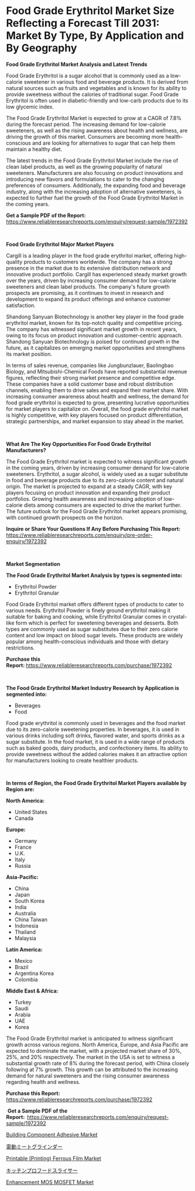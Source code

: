 <p><h1>Food Grade Erythritol Market Size Reflecting a Forecast Till 2031: Market By Type, By Application and By Geography</h1></p><p><strong>Food Grade Erythritol Market Analysis and Latest Trends</strong></p>
<p><p>Food Grade Erythritol is a sugar alcohol that is commonly used as a low-calorie sweetener in various food and beverage products. It is derived from natural sources such as fruits and vegetables and is known for its ability to provide sweetness without the calories of traditional sugar. Food Grade Erythritol is often used in diabetic-friendly and low-carb products due to its low glycemic index.</p><p>The Food Grade Erythritol Market is expected to grow at a CAGR of 7.8% during the forecast period. The increasing demand for low-calorie sweeteners, as well as the rising awareness about health and wellness, are driving the growth of this market. Consumers are becoming more health-conscious and are looking for alternatives to sugar that can help them maintain a healthy diet.</p><p>The latest trends in the Food Grade Erythritol Market include the rise of clean label products, as well as the growing popularity of natural sweeteners. Manufacturers are also focusing on product innovations and introducing new flavors and formulations to cater to the changing preferences of consumers. Additionally, the expanding food and beverage industry, along with the increasing adoption of alternative sweeteners, is expected to further fuel the growth of the Food Grade Erythritol Market in the coming years.</p></p>
<p><strong>Get a Sample PDF of the Report:&nbsp;</strong> <a href="https://www.reliableresearchreports.com/enquiry/request-sample/1972392">https://www.reliableresearchreports.com/enquiry/request-sample/1972392</a></p>
<p>&nbsp;</p>
<p><strong>Food Grade Erythritol Major Market Players</strong></p>
<p><p>Cargill is a leading player in the food grade erythritol market, offering high-quality products to customers worldwide. The company has a strong presence in the market due to its extensive distribution network and innovative product portfolio. Cargill has experienced steady market growth over the years, driven by increasing consumer demand for low-calorie sweeteners and clean label products. The company's future growth prospects are promising, as it continues to invest in research and development to expand its product offerings and enhance customer satisfaction.</p><p>Shandong Sanyuan Biotechnology is another key player in the food grade erythritol market, known for its top-notch quality and competitive pricing. The company has witnessed significant market growth in recent years, owing to its focus on product innovation and customer-centric approach. Shandong Sanyuan Biotechnology is poised for continued growth in the future, as it capitalizes on emerging market opportunities and strengthens its market position.</p><p>In terms of sales revenue, companies like Jungbunzlauer, Baolingbao Biology, and Mitsubishi-Chemical Foods have reported substantial revenue figures, reflecting their strong market presence and competitive edge. These companies have a solid customer base and robust distribution channels, enabling them to drive sales and expand their market share. With increasing consumer awareness about health and wellness, the demand for food grade erythritol is expected to grow, presenting lucrative opportunities for market players to capitalize on. Overall, the food grade erythritol market is highly competitive, with key players focused on product differentiation, strategic partnerships, and market expansion to stay ahead in the market.</p></p>
<p>&nbsp;</p>
<p><strong>What Are The Key Opportunities For Food Grade Erythritol Manufacturers?</strong></p>
<p><p>The Food Grade Erythritol market is expected to witness significant growth in the coming years, driven by increasing consumer demand for low-calorie sweeteners. Erythritol, a sugar alcohol, is widely used as a sugar substitute in food and beverage products due to its zero-calorie content and natural origin. The market is projected to expand at a steady CAGR, with key players focusing on product innovation and expanding their product portfolios. Growing health awareness and increasing adoption of low-calorie diets among consumers are expected to drive the market further. The future outlook for the Food Grade Erythritol market appears promising, with continued growth prospects on the horizon.</p></p>
<p><strong>Inquire or Share Your Questions If Any Before Purchasing This Report:</strong> <a href="https://www.reliableresearchreports.com/enquiry/pre-order-enquiry/1972392">https://www.reliableresearchreports.com/enquiry/pre-order-enquiry/1972392</a></p>
<p>&nbsp;</p>
<p><strong>Market Segmentation</strong></p>
<p><strong>The Food Grade Erythritol Market Analysis by types is segmented into:</strong></p>
<p><ul><li>Erythritol Powder</li><li>Erythritol Granular</li></ul></p>
<p><p>Food Grade Erythritol market offers different types of products to cater to various needs. Erythritol Powder is finely ground erythritol making it suitable for baking and cooking, while Erythritol Granular comes in crystal-like form which is perfect for sweetening beverages and desserts. Both types are commonly used as sugar substitutes due to their zero calorie content and low impact on blood sugar levels. These products are widely popular among health-conscious individuals and those with dietary restrictions.</p></p>
<p><strong>Purchase this Report:&nbsp;</strong><a href="https://www.reliableresearchreports.com/purchase/1972392">https://www.reliableresearchreports.com/purchase/1972392</a></p>
<p>&nbsp;</p>
<p><strong>The Food Grade Erythritol Market Industry Research by Application is segmented into:</strong></p>
<p><ul><li>Beverages</li><li>Food</li></ul></p>
<p><p>Food grade erythritol is commonly used in beverages and the food market due to its zero-calorie sweetening properties. In beverages, it is used in various drinks including soft drinks, flavored water, and sports drinks as a sugar substitute. In the food market, it is used in a wide range of products such as baked goods, dairy products, and confectionery items. Its ability to provide sweetness without the added calories makes it an attractive option for manufacturers looking to create healthier products.</p></p>
<p>&nbsp;</p>
<p><strong>In terms of Region, the Food Grade Erythritol Market Players available by Region are:</strong></p>
<p>
    <p> <strong> North America: </strong>
        <ul>
            <li>United States</li>
            <li>Canada</li>
        </ul>
        </p> 
    <p> <strong> Europe: </strong>
        <ul>
            <li>Germany</li>
            <li>France</li>
            <li>U.K.</li>
            <li>Italy</li>
            <li>Russia</li>
        </ul>
        </p> 
    <p> <strong> Asia-Pacific: </strong>
        <ul>
            <li>China</li>
            <li>Japan</li>
            <li>South Korea</li>
            <li>India</li>
            <li>Australia</li>
            <li>China Taiwan</li>
            <li>Indonesia</li>
            <li>Thailand</li>
            <li>Malaysia</li>
        </ul>
        </p> 
    <p> <strong> Latin America: </strong>
        <ul>
            <li>Mexico</li>
            <li>Brazil</li>
            <li>Argentina Korea</li>
            <li>Colombia</li>
        </ul>
        </p> 
    <p> <strong> Middle East & Africa: </strong>
        <ul>
            <li>Turkey</li>
            <li>Saudi</li>
            <li>Arabia</li>
            <li>UAE</li>
            <li>Korea</li>
        </ul>
    </p>
    </p>
<p><p>The Food Grade Erythritol market is anticipated to witness significant growth across various regions. North America, Europe, and Asia Pacific are expected to dominate the market, with a projected market share of 30%, 25%, and 20% respectively. The market in the USA is set to witness a substantial growth rate of 8% during the forecast period, with China closely following at 7% growth. This growth can be attributed to the increasing demand for natural sweeteners and the rising consumer awareness regarding health and wellness.</p></p>
<p><strong>Purchase this Report: </strong><a href="https://www.reliableresearchreports.com/purchase/1972392">https://www.reliableresearchreports.com/purchase/1972392</a></p>
<p>&nbsp;<strong>Get a Sample PDF of the Report:&nbsp;&nbsp;</strong><a href="https://www.reliableresearchreports.com/enquiry/request-sample/1972392">https://www.reliableresearchreports.com/enquiry/request-sample/1972392</a></p>
<p><strong></strong></p>
<p><p><a href="https://github.com/eeaveuhhh/Market-Research-Report-List-1/blob/main/building-component-adhesive-market.md">Building Component Adhesive Market</a></p><p><a href="https://github.com/gfggqjbfys368009/Market-Research-Report-List-1/blob/main/51492532277.md">電動ミートグラインダー</a></p><p><a href="https://github.com/brentleyjimmiealvaradoz4l1rea/Market-Research-Report-List-1/blob/main/printable-printing-ferrous-film-market.md">Printable (Printing) Ferrous Film Market</a></p><p><a href="https://github.com/qwpelcjko9242629/Market-Research-Report-List-1/blob/main/97551692276.md">キッチンプロフードスライサー</a></p><p><a href="https://issuu.com/reportprime-2/docs/enhancement-mos-mosfet-market-size-2030.pptx">Enhancement MOS MOSFET Market</a></p></p>